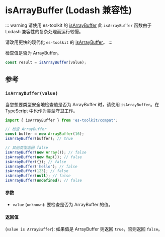 # isArrayBuffer (Lodash 兼容性)

::: warning 请使用 es-toolkit 的 [isArrayBuffer](../../predicate/isArrayBuffer.md)
此 `isArrayBuffer` 函数由于 Lodash 兼容性的复杂处理而运行较慢。

请改用更快的现代化 `es-toolkit` 的 [isArrayBuffer](../../predicate/isArrayBuffer.md)。
:::

检查值是否为 ArrayBuffer。

```typescript
const result = isArrayBuffer(value);
```

## 参考

### `isArrayBuffer(value)`

当您想要类型安全地检查值是否为 ArrayBuffer 时，请使用 `isArrayBuffer`。在 TypeScript 中也作为类型守卫工作。

```typescript
import { isArrayBuffer } from 'es-toolkit/compat';

// 检查 ArrayBuffer
const buffer = new ArrayBuffer(16);
isArrayBuffer(buffer); // true

// 其他类型返回 false
isArrayBuffer(new Array()); // false
isArrayBuffer(new Map()); // false
isArrayBuffer({}); // false
isArrayBuffer('hello'); // false
isArrayBuffer(123); // false
isArrayBuffer(null); // false
isArrayBuffer(undefined); // false
```

#### 参数

- `value` (`unknown`): 要检查是否为 ArrayBuffer 的值。

#### 返回值

(`value is ArrayBuffer`): 如果值是 ArrayBuffer 则返回 `true`，否则返回 `false`。
